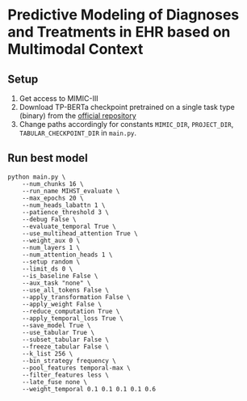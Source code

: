 # Predictive Modeling of Diagnoses and Treatments in EHR based on Multimodal Context

## Setup
1. Get access to MIMIC-III
2. Download TP-BERTa checkpoint pretrained on a single task type (binary) from the [official repository](https://github.com/jyansir/tp-berta)
3. Change paths accordingly for constants `MIMIC_DIR`, `PROJECT_DIR`, `TABULAR_CHECKPOINT_DIR` in `main.py`.

## Run best model
```
python main.py \
    --num_chunks 16 \
    --run_name MIHST_evaluate \
    --max_epochs 20 \
    --num_heads_labattn 1 \
    --patience_threshold 3 \
    --debug False \
    --evaluate_temporal True \
    --use_multihead_attention True \
    --weight_aux 0 \
    --num_layers 1 \
    --num_attention_heads 1 \
    --setup random \
    --limit_ds 0 \
    --is_baseline False \
    --aux_task "none" \
    --use_all_tokens False \
    --apply_transformation False \
    --apply_weight False \
    --reduce_computation True \
    --apply_temporal_loss True \
    --save_model True \
    --use_tabular True \
    --subset_tabular False \
    --freeze_tabular False \
    --k_list 256 \
    --bin_strategy frequency \
    --pool_features temporal-max \
    --filter_features less \
    --late_fuse none \
    --weight_temporal 0.1 0.1 0.1 0.1 0.6
```
